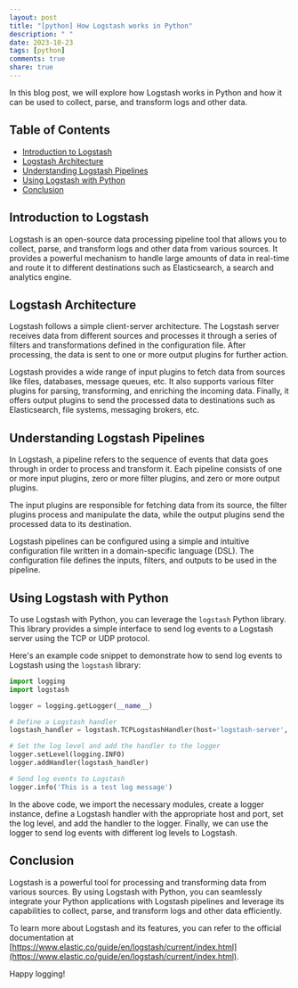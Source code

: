 ```yaml
---
layout: post
title: "[python] How Logstash works in Python"
description: " "
date: 2023-10-23
tags: [python]
comments: true
share: true
---
```


In this blog post, we will explore how Logstash works in Python and how it can be used to collect, parse, and transform logs and other data.

## Table of Contents
- [Introduction to Logstash](#introduction-to-logstash)
- [Logstash Architecture](#logstash-architecture)
- [Understanding Logstash Pipelines](#understanding-logstash-pipelines)
- [Using Logstash with Python](#using-logstash-with-python)
- [Conclusion](#conclusion)

## Introduction to Logstash

Logstash is an open-source data processing pipeline tool that allows you to collect, parse, and transform logs and other data from various sources. It provides a powerful mechanism to handle large amounts of data in real-time and route it to different destinations such as Elasticsearch, a search and analytics engine.

## Logstash Architecture

Logstash follows a simple client-server architecture. The Logstash server receives data from different sources and processes it through a series of filters and transformations defined in the configuration file. After processing, the data is sent to one or more output plugins for further action.

Logstash provides a wide range of input plugins to fetch data from sources like files, databases, message queues, etc. It also supports various filter plugins for parsing, transforming, and enriching the incoming data. Finally, it offers output plugins to send the processed data to destinations such as Elasticsearch, file systems, messaging brokers, etc.

## Understanding Logstash Pipelines

In Logstash, a pipeline refers to the sequence of events that data goes through in order to process and transform it. Each pipeline consists of one or more input plugins, zero or more filter plugins, and zero or more output plugins.

The input plugins are responsible for fetching data from its source, the filter plugins process and manipulate the data, while the output plugins send the processed data to its destination.

Logstash pipelines can be configured using a simple and intuitive configuration file written in a domain-specific language (DSL). The configuration file defines the inputs, filters, and outputs to be used in the pipeline.

## Using Logstash with Python

To use Logstash with Python, you can leverage the `logstash` Python library. This library provides a simple interface to send log events to a Logstash server using the TCP or UDP protocol.

Here's an example code snippet to demonstrate how to send log events to Logstash using the `logstash` library:

```python
import logging
import logstash

logger = logging.getLogger(__name__)

# Define a Logstash handler
logstash_handler = logstash.TCPLogstashHandler(host='logstash-server', port=5000)

# Set the log level and add the handler to the logger
logger.setLevel(logging.INFO)
logger.addHandler(logstash_handler)

# Send log events to Logstash
logger.info('This is a test log message')
```

In the above code, we import the necessary modules, create a logger instance, define a Logstash handler with the appropriate host and port, set the log level, and add the handler to the logger. Finally, we can use the logger to send log events with different log levels to Logstash.

## Conclusion

Logstash is a powerful tool for processing and transforming data from various sources. By using Logstash with Python, you can seamlessly integrate your Python applications with Logstash pipelines and leverage its capabilities to collect, parse, and transform logs and other data efficiently.

To learn more about Logstash and its features, you can refer to the official documentation at [https://www.elastic.co/guide/en/logstash/current/index.html](https://www.elastic.co/guide/en/logstash/current/index.html).

Happy logging!